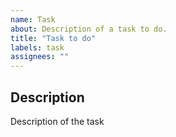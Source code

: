 ```yaml
---
name: Task
about: Description of a task to do.
title: "Task to do"
labels: task
assignees: ""
---
```


## Description

Description of the task
